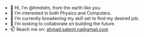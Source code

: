 - 👋 Hi, I’m @hmdslm, from the earth like you.
- 👀 I’m interested in both Physics and Computers.
- 🌱 I’m currently broadening my skill set to find my desired job.
- 💞️ I’m looking to collaborate on building the future.
- 📫 Reach me on: ahmad.salemi.na@gmail.com

<!---
hmdslm/hmdslm is a ✨ special ✨ repository because its `README.md` (this file) appears on your GitHub profile.
You can click the Preview link to take a look at your changes.
--->
